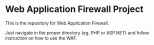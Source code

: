 # Web Application Firewall Project

This is the repository for Web Application Firewall.

Just navigate in the proper directory (eg. PHP or ASP.NET) and follow instruction on how to use the WAF.
